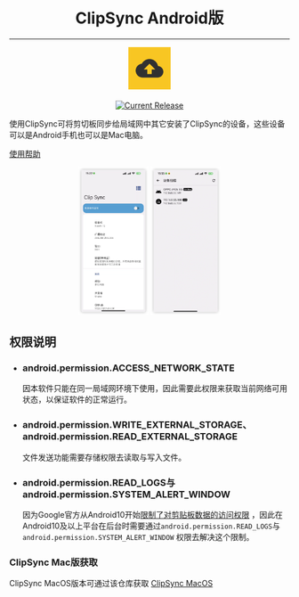 <h1 align="center">ClipSync Android版</h1>

---
<p align="center">
  <img alt="Logo" src="images/icon.png" style="width:15%;" />
	<br/>
	<br/>
	<a href="https://github.com/shuike/clipsync_android/releases">
		<img alt="Current Release" src="https://img.shields.io/github/release/shuike/clipsync_android.svg"/>
	</a>
</p>


使用ClipSync可将剪切板同步给局域网中其它安装了ClipSync的设备，这些设备可以是Android手机也可以是Mac电脑。

[使用帮助](help.md)

<p align="center">
	<img src="screenshot/home.png" alt="screenshot" style="width: 25%;" />
  <img src="screenshot/devicelist.png" alt="screenshot" style="width: 25%;" />
</p>


## 权限说明

- ### android.permission.ACCESS_NETWORK_STATE

	因本软件只能在同一局域网环境下使用，因此需要此权限来获取当前网络可用状态，以保证软件的正常运行。

- ### android.permission.WRITE_EXTERNAL_STORAGE、android.permission.READ_EXTERNAL_STORAGE
	 文件发送功能需要存储权限去读取与写入文件。

- ### android.permission.READ_LOGS与android.permission.SYSTEM_ALERT_WINDOW

	因为Google官方从Android10开始[限制了对剪贴板数据的访问权限](https://developer.android.com/about/versions/10/privacy/changes?hl=zh-cn#clipboard-data)
，因此在Android10及以上平台在后台时需要通过`android.permission.READ_LOGS`与`android.permission.SYSTEM_ALERT_WINDOW`
权限去解决这个限制。


### ClipSync Mac版获取

ClipSync MacOS版本可通过该仓库获取 [ClipSync MacOS](https://github.com/shuike/clipsync_macos)

